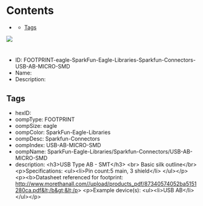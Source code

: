 



Contents
========

* [](#)
	* [Tags](#tags)
  
![][im]
# 

- ID: FOOTPRINT-eagle-SparkFun-Eagle-Libraries-Sparkfun-Connectors-USB-AB-MICRO-SMD
- Name: 
- Description: 

## Tags

- hexID: 
- oompType: FOOTPRINT
- oompSize: eagle
- oompColor: SparkFun-Eagle-Libraries
- oompDesc: Sparkfun-Connectors
- oompIndex: USB-AB-MICRO-SMD
- oompName: SparkFun-Eagle-Libraries/Sparkfun-Connectors/USB-AB-MICRO-SMD
- description: &lt;h3&gt;USB Type AB - SMT&lt;/h3&gt;
&lt;br&gt; Basic silk outline&lt;/br&gt;
&lt;p&gt;Specifications:
&lt;ul&gt;&lt;li&gt;Pin count:5 main, 3 shield&lt;/li&gt;
&lt;/ul&gt;&lt;/p&gt;
&lt;p&gt;&lt;b&gt;Datasheet referenced for footprint: http://www.morethanall.com//upload/products_pdf/87340574052ba5151280ca.pdf&lt;/b&gt;&lt;/p&gt;
&lt;p&gt;Example device(s):
&lt;ul&gt;&lt;li&gt;USB AB&lt;/li&gt;
&lt;/ul&gt;&lt;/p&gt;



[im]: image.png
